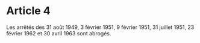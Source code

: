 # Article 4

Les arrêtés des 31 août 1949, 3 février 1951, 9 février 1951, 31 juillet 1951, 23 février 1962 et 30 avril 1963 sont abrogés.
